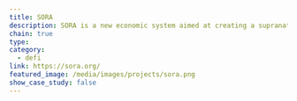 ```yaml
---
title: SORA
description: SORA is a new economic system aimed at creating a supranational, world economic system with built-in tools for decentralized finance (DeFi).
chain: true
type:
category:
  - defi
link: https://sora.org/
featured_image: /media/images/projects/sora.png
show_case_study: false
---
```

